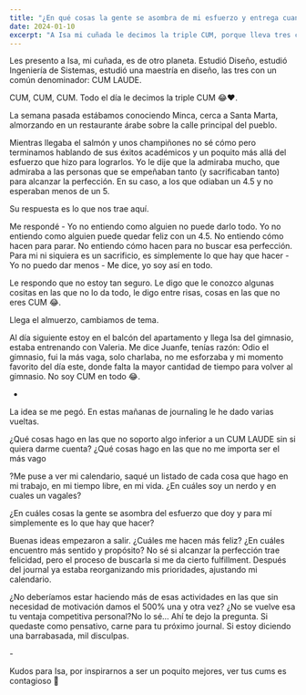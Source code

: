 ```yaml
---
title: "¿En qué cosas la gente se asombra de mi esfuerzo y entrega cuando para mí simplemente es lo que hay que hacer?"
date: 2024-01-10
excerpt: "A Isa mi cuñada le decimos la triple CUM, porque lleva tres carreras, todas en cum laude. Cómo de preguntarle sobre su esfuerzo terminé preguntándome cuando hago un esfuerzo sobrehumano sin darme cuenta y si debería estar haciendo más de esos."
---
```


Les presento a Isa, mi cuñada, es de otro planeta. Estudió Diseño, estudió Ingeniería de Sistemas, estudió una maestría en diseño, las tres con un común denominador: CUM LAUDE.

CUM, CUM, CUM. Todo el día le decimos la triple CUM 😂❤️.

La semana pasada estábamos conociendo Minca, cerca a Santa Marta, almorzando en un restaurante árabe sobre la calle principal del pueblo.

Mientras llegaba el salmón y unos champiñones no sé cómo pero terminamos hablando de sus éxitos académicos y un poquito más allá del esfuerzo que hizo para lograrlos. Yo le dije que la admiraba mucho, que admiraba a las personas que se empeñaban tanto (y sacrificaban tanto) para alcanzar la perfección. En su caso, a los que odiaban un 4.5 y no esperaban menos de un 5.

Su respuesta es lo que nos trae aquí.

Me respondé - Yo no entiendo como alguien no puede darlo todo. Yo no entiendo como alguien puede quedar feliz con un 4.5. No entiendo cómo hacen para parar. No entiendo cómo hacen para no buscar esa perfección. Para mi ni siquiera es un sacrificio, es simplemente lo que hay que hacer - Yo no puedo dar menos - Me dice, yo soy así en todo.

Le respondo que no estoy tan seguro. Le digo que le conozco algunas cositas en las que no lo da todo, le digo entre risas, cosas en las que no eres CUM 😂.

Llega el almuerzo, cambiamos de tema.

Al día siguiente estoy en el balcón del apartamento y llega Isa del gimnasio, estaba entrenando con Valeria. Me dice Juanfe, tenías razón: Odio el gimnasio, fui la más vaga, solo charlaba, no me esforzaba y mi momento favorito del día este, donde falta la mayor cantidad de tiempo para volver al gimnasio. No soy CUM en todo 😂.‍

-

‍La idea se me pegó. En estas mañanas de journaling le he dado varias vueltas.

¿Qué cosas hago en las que no soporto algo inferior a un CUM LAUDE sin si quiera darme cuenta?
¿Qué cosas hago en las que no me importa ser el más vago

?Me puse a ver mi calendario, saqué un listado de cada cosa que hago en mi trabajo, en mi tiempo libre, en mi vida. ¿En cuáles soy un nerdo y en cuales un vagales?

¿En cuáles cosas la gente se asombra del esfuerzo que doy y para mí simplemente es lo que hay que hacer?

Buenas ideas empezaron a salir. ¿Cuáles me hacen más feliz? ¿En cuáles encuentro más sentido y propósito? No sé si alcanzar la perfección trae felicidad, pero el proceso de buscarla si me da cierto fulfillment. Después del journal ya estaba reorganizando mis prioridades, ajustando mi calendario.

¿No deberíamos estar haciendo más de esas actividades en las que sin necesidad de motivación damos el 500% una y otra vez? ¿No se vuelve esa tu ventaja competitiva personal?No lo sé… Ahí te dejo la pregunta. Si quedaste como pensativo, carne para tu próximo journal. Si estoy diciendo una barrabasada, mil disculpas.‍

-‍

Kudos para Isa, por inspirarnos a ser un poquito mejores, ver tus cums es contagioso 🫶
